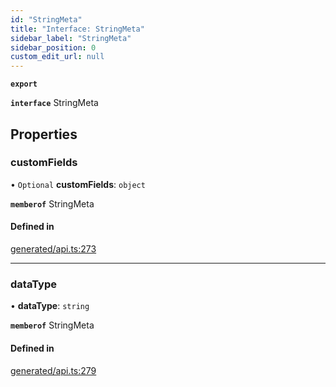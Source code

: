 ```yaml
---
id: "StringMeta"
title: "Interface: StringMeta"
sidebar_label: "StringMeta"
sidebar_position: 0
custom_edit_url: null
---
```


**`export`**

**`interface`** StringMeta

## Properties

### customFields

• `Optional` **customFields**: `object`

**`memberof`** StringMeta

#### Defined in

[generated/api.ts:273](https://github.com/refinery-labs/lunasec-monorepo/blob/59906a9/js/sdks/packages/tokenizer-sdk/src/generated/api.ts#L273)

___

### dataType

• **dataType**: `string`

**`memberof`** StringMeta

#### Defined in

[generated/api.ts:279](https://github.com/refinery-labs/lunasec-monorepo/blob/59906a9/js/sdks/packages/tokenizer-sdk/src/generated/api.ts#L279)
